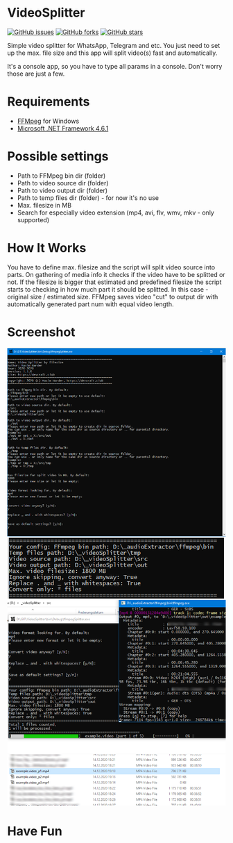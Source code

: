# VideoSplitter

[![GitHub issues](https://img.shields.io/github/issues/Gokujo/VideoSplitter)](https://github.com/Gokujo/VideoSplitter/issues) [![GitHub forks](https://img.shields.io/github/forks/Gokujo/VideoSplitter)](https://github.com/Gokujo/VideoSplitter/network) [![GitHub stars](https://img.shields.io/github/stars/Gokujo/VideoSplitter)](https://github.com/Gokujo/VideoSplitter/stargazers)

Simple video splitter for WhatsApp, Telegram and etc. You just need to set up the max. file size and this app will split video(s) fast and automatically.

It's a console app, so you have to type all params in a console. Don't worry those are just a few.

# Requirements

- [FFMpeg](https://www.gyan.dev/ffmpeg/builds/) for Windows
- [Microsoft .NET Framework 4.6.1](https://www.microsoft.com/de-de/download/details.aspx?id=49982)

# Possible settings

- Path to FFMpeg bin dir (folder)
- Path to video source dir (folder)
- Path to video output dir (folder)
- Path to temp files dir (folder) - for now it's no use
- Max. filesize in MB
- Search for especially video extension (mp4, avi, flv, wmv, mkv - only supported)

# How It Works

You have to define max. filesize and the script will split video source into parts. On gathering of media info it checks if the video have to be splitted or not. If the filesize is bigger that estimated and predefined filesize the script starts to checking in how much part it should be splitted. In this case - original size / estimated size.
FFMpeg saves video "cut" to output dir with automatically generated part num with equal video length.


# Screenshot
![Screenshot 1](./ScreenShots/1.png) ![Screenshot 2](./ScreenShots/2.png) ![Screenshot 3](./ScreenShots/3.png) ![Screenshot 4](./ScreenShots/4.png)

# Have Fun
